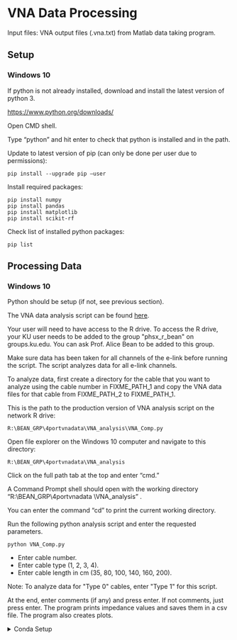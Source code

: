 # VNA Data Processing

Input files: VNA output files (.vna.txt) from Matlab data taking program.

## Setup

### Windows 10

If python is not already installed, download and install the latest version of python 3.

https://www.python.org/downloads/

Open CMD shell.

Type “python” and hit enter to check that python is installed and in the path.

Update to latest version of pip (can only be done per user due to permissions):

```
pip install --upgrade pip –user
```

Install required packages:

```
pip install numpy
pip install pandas
pip install matplotlib
pip install scikit-rf
```

Check list of installed python packages:

```
pip list
```

## Processing Data

### Windows 10

Python should be setup (if not, see previous section).

The VNA data analysis script can be found [here](https://github.com/ku-cms/eLink_Instrumentation/blob/main/VNA/python/VNA_COMP.py).

Your user will need to have access to the R drive. To access the R drive, your KU user needs to be added to the group "phsx_r_bean" on groups.ku.edu. You can ask Prof. Alice Bean to be added to this group.

Make sure data has been taken for all channels of the e-link before running the script. The script analyzes data for all e-link channels.

To analyze data, first create a directory for the cable that you want to analyze using the cable number in FIXME_PATH_1 and copy the VNA data files for that cable from FIXME_PATH_2 to FIXME_PATH_1.

This is the path to the production version of VNA analysis script on the network R drive:
```
R:\BEAN_GRP\4portvnadata\VNA_analysis\VNA_Comp.py
```

Open file explorer on the Windows 10 computer and navigate to this directory:
```
R:\BEAN_GRP\4portvnadata\VNA_analysis
```

Click on the full path tab at the top and enter “cmd.”

A Command Prompt shell should open with the working directory “R:\BEAN_GRP\4portvnadata \VNA_analysis” .

You can enter the command “cd” to print the current working directory.

Run the following python analysis script and enter the requested parameters.
```
python VNA_Comp.py
```

- Enter cable number.
- Enter cable type (1, 2, 3, 4).
- Enter cable length in cm (35, 80, 100, 140, 160, 200).

Note: To analyze data for "Type 0" cables, enter "Type 1" for this script.

At the end, enter comments (if any) and press enter. If not comments, just press enter.
The program prints impedance values and saves them in a csv file.
The program also creates plots.

<details>

<summary>Conda Setup</summary>

## Conda Setup

First, follow the instructions [here](https://github.com/ku-cms/eLink_Instrumentation). Then, if you want to setup conda to install necessary python packages, follow these instructions.

Certain python packages are required, so you will need to setup your python environment to use them.
The main package that is used for VNA data analysis is called scikit-rf with documentation [here](https://scikit-rf.readthedocs.io/en/latest/index.html) and installation instructions [here](https://scikit-rf.readthedocs.io/en/latest/tutorials/Installation.html).
I recommend creating a python environment using conda in order to install the necessary packages.
See the conda documentation [here](https://conda.io/projects/conda/en/latest/user-guide/getting-started.html).
Also, for new Macs (2020 and later) that have an Apple M1 chip (which uses a new architecture), look [here](https://www.jimbobbennett.io/installing-scikit-learn-on-an-apple-m1/).

To install conda, go [here](https://docs.conda.io/projects/continuumio-conda/en/latest/user-guide/install/index.html), choose your operating system, and follow the instructions.
Once conda is installed, you can run these commands in your terminal (for Mac or Linux... I'm not sure about Windows!).
```
conda update -n base -c defaults conda
conda config --set auto_activate_base false
```
Then you can create a new python environment.
```
conda create -n .venv python
```
To activate the environment, do
```
conda activate .venv
```
When the environment is active, install scikit-rf (for VNA data analysis) and other packages (for eye diagram analysis).
```
conda install -c conda-forge  scikit-rf
conda install pandas
conda install xlrd
conda install openpyxl
```
To list installed packages, do
```
conda list
```
To deactivate the environment, do
```
conda deactivate
```
You can now activate and deactivate your conda environment as needed.
You will need to activate it before running the scripts that use scikit-rf and other required packages.

</details>
